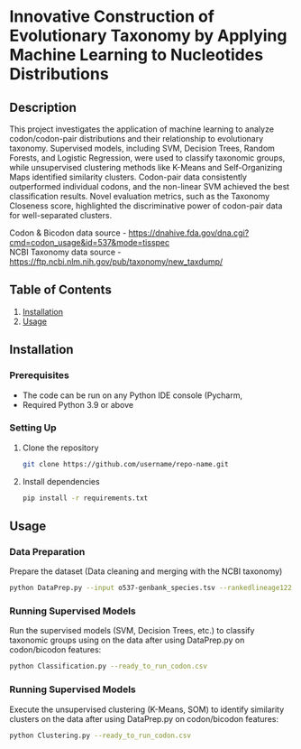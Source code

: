 # Innovative Construction of Evolutionary Taxonomy by Applying Machine Learning to Nucleotides Distributions

## Description
This project investigates the application of machine learning to analyze codon/codon-pair distributions and their relationship to evolutionary taxonomy. Supervised models, including SVM, Decision Trees, Random Forests, and Logistic Regression, were used to classify taxonomic groups, while unsupervised clustering methods like K-Means and Self-Organizing Maps identified similarity clusters. Codon-pair data consistently outperformed individual codons, and the non-linear SVM achieved the best classification results. Novel evaluation metrics, such as the Taxonomy Closeness score, highlighted the discriminative power of codon-pair data for well-separated clusters.

Codon & Bicodon data source - https://dnahive.fda.gov/dna.cgi?cmd=codon_usage&id=537&mode=tisspec <br>
NCBI Taxonomy data source - https://ftp.ncbi.nlm.nih.gov/pub/taxonomy/new_taxdump/

## Table of Contents
1. [Installation](#installation)
2. [Usage](#usage)


## Installation
### Prerequisites
- The code can be run on any Python IDE console (Pycharm,
- Required Python 3.9 or above

### Setting Up
1. Clone the repository
   ```bash
   git clone https://github.com/username/repo-name.git

2. Install dependencies
   ```bash
   pip install -r requirements.txt
   

## Usage

### Data Preparation
Prepare the dataset (Data cleaning and merging with the NCBI taxonomy)
```bash
python DataPrep.py --input o537-genbank_species.tsv --rankedlineage122.csv
```

### Running Supervised Models
Run the supervised models (SVM, Decision Trees, etc.) to classify taxonomic groups using on the data after using DataPrep.py on codon/bicodon features:
```bash
python Classification.py --ready_to_run_codon.csv 
```

### Running Supervised Models
Execute the unsupervised clustering (K-Means, SOM) to identify similarity clusters on the data after using DataPrep.py on codon/bicodon features:
```bash
python Clustering.py --ready_to_run_codon.csv 
```








